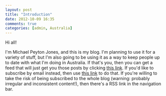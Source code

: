 ```yaml
---
layout: post
title: "Introduction"
date: 2012-10-09 16:35
comments: true
categories: [admin, Australia]
---
```


Hi all!

I'm Michael Peyton Jones, and this is my blog. I'm planning to use it for a variety of stuff, but I'm also going to be using it as a way to keep people up to date with what I'm doing in Australia. If that's you, then you can get a feed that will just get you those posts by clicking [this link](/blog/categories/australia/atom.xml). If you'd like to subscribe by email instead, then use [this link](http://feedburner.google.com/fb/a/mailverify?uri=AustraliaTermsAndTruthConditions&amp;loc=en_US) to do that. If you're willing to take the risk of being subscribed to the whole blog (warning: probably irregular and inconsistent content!), then there's a RSS link in the navigation bar.
